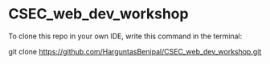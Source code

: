 # CSEC_web_dev_workshop

To clone this repo in your own IDE, write this command in the terminal:

git clone https://github.com/HarguntasBenipal/CSEC_web_dev_workshop.git
